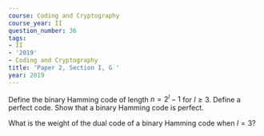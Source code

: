 ```yaml
---
course: Coding and Cryptography
course_year: II
question_number: 36
tags:
- II
- '2019'
- Coding and Cryptography
title: 'Paper 2, Section I, G '
year: 2019
---
```




Define the binary Hamming code of length $n=2^{l}-1$ for $l \geqslant 3$. Define a perfect code. Show that a binary Hamming code is perfect.

What is the weight of the dual code of a binary Hamming code when $l=3 ?$